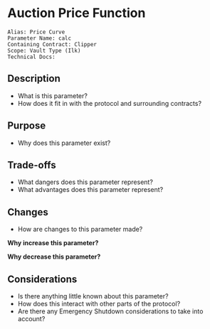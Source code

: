 # Auction Price Function

```
Alias: Price Curve
Parameter Name: calc
Containing Contract: Clipper
Scope: Vault Type (Ilk)
Technical Docs:
```

## Description
* What is this parameter?
* How does it fit in with the protocol and surrounding contracts?

## Purpose
* Why does this parameter exist?

## Trade-offs
* What dangers does this parameter represent?
* What advantages does this parameter represent?

## Changes
* How are changes to this parameter made?

**Why increase this parameter?**

**Why decrease this parameter?**

## Considerations
* Is there anything little known about this parameter?
* How does this interact with other parts of the protocol?
* Are there any Emergency Shutdown considerations to take into account?
